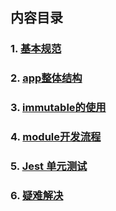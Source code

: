 ## 内容目录

### 1. [基本规范](ji-ben-gui-fan.md)
### 2. [app整体结构](appzheng-ti-jie-gou.md)
### 3. [immutable的使用](immutablede-shi-yong.md)
### 4. [module开发流程](modulekai-fa-liu-7a0b-md.md)
### 5. [Jest 单元测试](jest-dan-yuan-ce-8bd5-md.md)
### 6. [疑难解决]()













